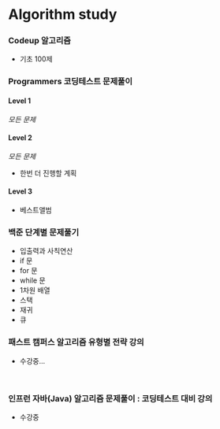 # Algorithm study

### Codeup 알고리즘
  - 기초 100제

### Programmers 코딩테스트 문제풀이

   #### Level 1
   *모든 문제*


  #### Level 2
   *모든 문제*
   - 한번 더 진행할 계획
   
  #### Level 3
   - 베스트앨범
  

### 백준 단계별 문제풀기
  - 입출력과 사칙연산
  - if 문
  - for 문
  - while 문
  - 1차원 배열
  - 스택
  - 재귀
  - 큐 


### 패스트 캠퍼스 알고리즘 유형별 전략 강의
  - 수강중...

<br>

### 인프런 자바(Java) 알고리즘 문제풀이 : 코딩테스트 대비 강의
- 수강중 
